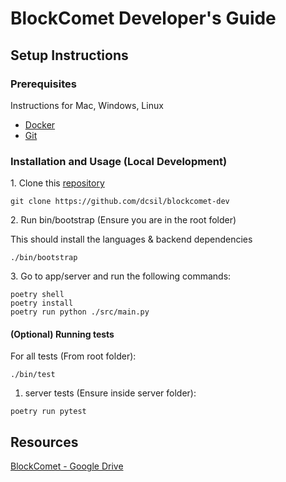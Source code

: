 # BlockComet Developer's Guide

## Setup Instructions

### Prerequisites
Instructions for Mac, Windows, Linux
- [Docker](https://docs.docker.com/get-docker/)
- [Git](https://git-scm.com/book/en/v2/Getting-Started-Installing-Git)

### Installation and Usage (Local Development)
1\. Clone this [repository](https://github.com/dcsil/blockcomet-dev)

```
git clone https://github.com/dcsil/blockcomet-dev
```


2\. Run bin/bootstrap (Ensure you are in the root folder)             

This should install the languages & backend dependencies 
```
./bin/bootstrap
```

3\. Go to app/server and run the following commands: 
```
poetry shell
poetry install 
poetry run python ./src/main.py
```

#### (Optional) Running tests
For all tests (From root folder):
``` 
./bin/test
```

1. server tests (Ensure inside server folder):
```
poetry run pytest
```

## Resources
[BlockComet - Google Drive](https://drive.google.com/drive/folders/1Y2Rrer1_6Pn5j8HI7jxWZaM5FnN1wZ13)
